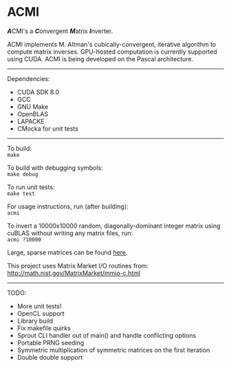 # ACMI
***A***CMI's a ***C***onvergent ***M***atrix ***I***nverter.

ACMI implements M. Altman's cubically-convergent, iterative algorithm to compute
matrix inverses. GPU-hosted computation is currently supported using CUDA. ACMI
is being developed on the Pascal architecture.

---

Dependencies:
  * CUDA SDK 8.0
  * GCC
  * GNU Make
  * OpenBLAS
  * LAPACKE
  * CMocka for unit tests

---

To build:  
`make`

To build with debugging symbols:  
`make debug`

To run unit tests:  
`make test`

For usage instructions, run (after building):  
`acmi`

To invert a 10000x10000 random, diagonally-dominant integer matrix using cuBLAS
without writing any matrix files, run:  
`acmi ?10000`

Large, sparse matrices can be found [here](
https://www.cise.ufl.edu/research/sparse/matrices/
"The UF Sparse Matrix Collection"
).

This project uses Matrix Market I/O routines from:  
http://math.nist.gov/MatrixMarket/mmio-c.html

---

TODO:
  * More unit tests!
  * OpenCL support
  * Library build
  * Fix makefile quirks
  * Sprout CLI handler out of main() and handle conflicting options
  * Portable PRNG seeding
  * Symmetric multiplication of symmetric matrices on the first iteration
  * Double double support
